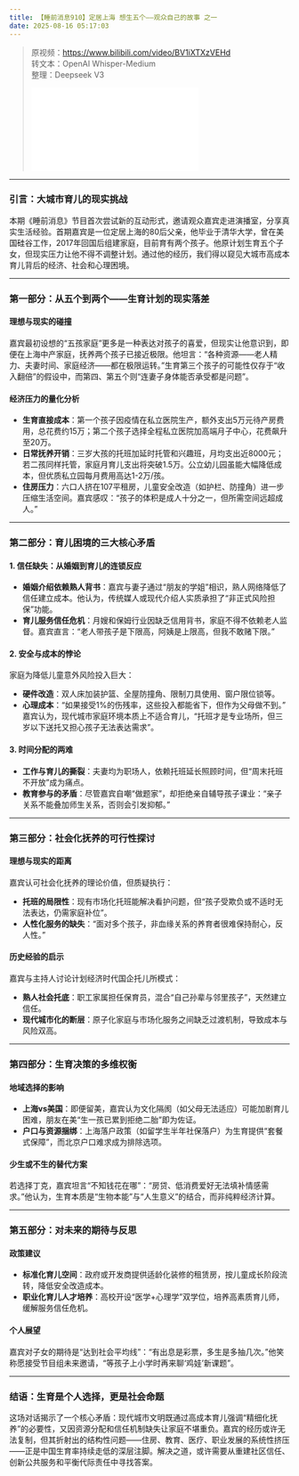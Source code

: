 ```yaml
---
title: 【睡前消息910】定居上海 想生五个——观众自己的故事 之一
date: 2025-08-16 05:17:03
---
```


> 原视频：https://www.bilibili.com/video/BV1iXTXzVEHd<br>转文本：OpenAI Whisper-Medium<br>整理：Deepseek V3
>
> <iframe src="//player.bilibili.com/player.html?bvid=BV1iXTXzVEHd&autoplay=0" scrolling="no" border="0" frameborder="no" framespacing="0" allowfullscreen="true"></iframe>

---

### 引言：大城市育儿的现实挑战  

本期《睡前消息》节目首次尝试新的互动形式，邀请观众嘉宾走进演播室，分享真实生活经验。首期嘉宾是一位定居上海的80后父亲，他毕业于清华大学，曾在美国硅谷工作，2017年回国后组建家庭，目前育有两个孩子。他原计划生育五个子女，但现实压力让他不得不调整计划。通过他的经历，我们得以窥见大城市高成本育儿背后的经济、社会和心理困境。  

---  

### 第一部分：从五个到两个——生育计划的现实落差  

#### 理想与现实的碰撞  
嘉宾最初设想的“五孩家庭”更多是一种表达对孩子的喜爱，但现实让他意识到，即便在上海中产家庭，抚养两个孩子已接近极限。他坦言：“各种资源——老人精力、夫妻时间、家庭经济——都在极限运转。”生育第三个孩子的可能性仅存于“收入翻倍”的假设中，而第四、第五个则“连妻子身体能否承受都是问题”。  

#### 经济压力的量化分析  
- **生育直接成本**：第一个孩子因疫情在私立医院生产，额外支出5万元待产房费用，总花费约15万；第二个孩子选择全程私立医院加高端月子中心，花费飙升至20万。  
- **日常抚养开销**：三岁大孩的托班加延时托管和兴趣班，月均支出近8000元；若二孩同样托管，家庭月育儿支出将突破1.5万。公立幼儿园虽能大幅降低成本，但优质私立园每月费用高达1-2万/孩。  
- **住房压力**：六口人挤在107平租房，儿童安全改造（如护栏、防撞角）进一步压缩生活空间。嘉宾感叹：“孩子的体积是成人十分之一，但所需空间远超成人。”  

---  

### 第二部分：育儿困境的三大核心矛盾  

#### 1. 信任缺失：从婚姻到育儿的连锁反应  
- **婚姻介绍依赖熟人背书**：嘉宾与妻子通过“朋友的学姐”相识，熟人网络降低了信任建立成本。他认为，传统媒人或现代介绍人实质承担了“非正式风险担保”功能。  
- **育儿服务信任危机**：月嫂和保姆行业因缺乏信用背书，家庭不得不依赖老人监督。嘉宾直言：“老人带孩子是下限高，阿姨是上限高，但我不敢赌下限。”  

#### 2. 安全与成本的悖论  
家庭为降低儿童意外风险投入巨大：  
- **硬件改造**：双人床加装护篮、全屋防撞角、限制刀具使用、窗户限位锁等。  
- **心理成本**：“如果接受1%的伤残率，这些投入都能省下，但作为父母做不到。”  
嘉宾认为，现代城市家庭环境本质上不适合育儿，“托班才是专业场所，但三岁以下送托又担心孩子无法表达需求”。  

#### 3. 时间分配的两难  
- **工作与育儿的撕裂**：夫妻均为职场人，依赖托班延长照顾时间，但“周末托班不开放”成为痛点。  
- **教育参与的矛盾**：尽管嘉宾自嘲“做题家”，却拒绝亲自辅导孩子课业：“亲子关系不能叠加师生关系，否则会引发抑郁。”  

---  

### 第三部分：社会化抚养的可行性探讨  

#### 理想与现实的距离  
嘉宾认可社会化抚养的理论价值，但质疑执行：  
- **托班的局限性**：现有市场化托班能解决看护问题，但“孩子受欺负或不适时无法表达，仍需家庭补位”。  
- **人性化服务的缺失**：“面对多个孩子，非血缘关系的养育者很难保持耐心，反人性。”  

#### 历史经验的启示  
嘉宾与主持人讨论计划经济时代国企托儿所模式：  
- **熟人社会托底**：职工家属担任保育员，混合“自己孙辈与邻里孩子”，天然建立信任。  
- **现代城市化的断层**：原子化家庭与市场化服务之间缺乏过渡机制，导致成本与风险双高。  

---  

### 第四部分：生育决策的多维权衡  

#### 地域选择的影响  
- **上海vs美国**：即便留美，嘉宾认为文化隔阂（如父母无法适应）可能加剧育儿困难，朋友在美“生一孩已累到拒绝二胎”即为佐证。  
- **户口与资源捆绑**：上海落户政策（如留学生半年社保落户）为生育提供“套餐式保障”，而北京户口难求成为排除选项。  

#### 少生或不生的替代方案  
若选择丁克，嘉宾坦言“不知钱花在哪”：“房贷、低消费爱好无法填补情感需求。”他认为，生育本质是“生物本能”与“人生意义”的结合，而非纯粹经济计算。  

---  

### 第五部分：对未来的期待与反思  

#### 政策建议  
- **标准化育儿空间**：政府或开发商提供适龄化装修的租赁房，按儿童成长阶段流转，降低安全改造成本。  
- **职业化育儿人才培养**：高校开设“医学+心理学”双学位，培养高素质育儿师，缓解服务信任危机。  

#### 个人展望  
嘉宾对子女的期待是“达到社会平均线”：“有出息是彩票，多生是多抽几次。”他笑称愿接受节目组未来邀请，“等孩子上小学时再来聊‘鸡娃’新课题”。  

---  

### 结语：生育是个人选择，更是社会命题  

这场对话揭示了一个核心矛盾：现代城市文明既通过高成本育儿强调“精细化抚养”的必要性，又因资源分配和信任机制缺失让家庭不堪重负。嘉宾的经历或许无法复制，但其折射出的结构性问题——住房、教育、医疗、职业发展的系统性挤压——正是中国生育率持续走低的深层注脚。解决之道，或许需要从重建社区信任、创新公共服务和平衡代际责任中寻找答案。